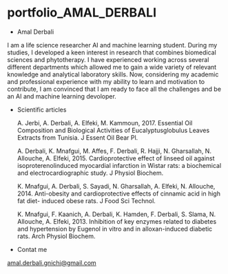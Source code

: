 # portfolio_AMAL_DERBALI

- Amal Derbali

I am a life science researcher AI and machine learning student. During my studies, I developed a keen interest in research that combines biomedical sciences and phytotherapy. I have experienced working across several different departments which allowed me to gain a wide variety of relevant knowledge and analytical laboratory skills. Now, considering my academic and professional experience with my ability to learn and motivation to contribute, I am convinced that I am ready to face all the challenges and be an AI and machine learning devoloper.



- Scientific articles

     A. Jerbi, A. Derbali, A. Elfeki, M. Kammoun, 2017. Essential Oil Composition and Biological Activities of Eucalyptusglobulus Leaves Extracts from Tunisia. J Essent Oil Bear Pl.


     A. Derbali, K. Mnafgui, M. Affes, F. Derbali, R. Hajji, N. Gharsallah, N. Allouche, A. Elfeki, 2015. Cardioprotective effect of linseed oil against isoproterenolinduced myocardial infarction in Wistar rats: a biochemical and electrocardiographic study. J Physiol Biochem. 


     K. Mnafgui, A. Derbali, S. Sayadi, N. Gharsallah, A. Elfeki, N. Allouche, 2014. Anti-obesity and cardioprotective effects of cinnamic acid in high fat diet- induced obese rats. J Food Sci Technol.
     
     
     K. Mnafgui, F. Kaanich, A. Derbali, K. Hamden, F. Derbali, S. Slama, N. Allouche, A. Elfeki, 2013. Inhibition of key enzymes related to diabetes and hypertension by Eugenol in vitro and in alloxan-induced diabetic rats. Arch Physiol Biochem.

 - Contat me
 
 amal.derbali.gnichi@gmail.com


